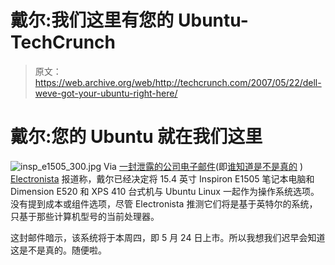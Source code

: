 # 戴尔:我们这里有您的 Ubuntu-TechCrunch

> 原文：<https://web.archive.org/web/http://techcrunch.com/2007/05/22/dell-weve-got-your-ubuntu-right-here/>

# 戴尔:您的 Ubuntu 就在我们这里

![insp_e1505_300.jpg](img/60d208e8c6b98e910b396288285da218.png)
Via [一封泄露的公司电子邮件](https://web.archive.org/web/20210306114414/http://jeremy.linuxquestions.org/2007/05/18/dell-announces-the-models-for-ubuntu/)(即[谁知道是不是真的](https://web.archive.org/web/20210306114414/http://crunchgear.com/2007/05/16/engadget-shanks-apple/) ) [Electronista](https://web.archive.org/web/20210306114414/http://www.electronista.com/articles/07/05/22/dell.confirms.ubuntu.pcs/) 报道称，戴尔已经决定将 15.4 英寸 Inspiron E1505 笔记本电脑和 Dimension E520 和 XPS 410 台式机与 Ubuntu Linux 一起作为操作系统选项。没有提到成本或组件选项，尽管 Electronista 推测它们将是基于英特尔的系统，只基于那些计算机型号的当前处理器。

这封邮件暗示，该系统将于本周四，即 5 月 24 日上市。所以我想我们迟早会知道这是不是真的。随便啦。
